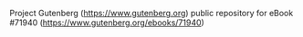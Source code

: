 Project Gutenberg (https://www.gutenberg.org) public repository
for eBook #71940 (https://www.gutenberg.org/ebooks/71940)
